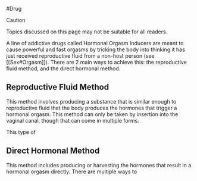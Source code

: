 #Drug 

> [!caution] 
> Topics discussed on this page may not be suitable for all readers.

A line of addictive drugs called Hormonal Orgasm Inducers are meant to cause powerful and fast orgasms by tricking the body into thinking it has just received reproductive fluid from a non-host person (see [[Sex#Orgasm]]). There are 2 main ways to achieve this: the reproductive fluid method, and the direct hormonal method.
## Reproductive Fluid Method
This method involves producing a substance that is similar enough to reproductive fluid that the body produces the hormones that trigger a hormonal orgasm. This method can only be taken by insertion into the vaginal canal, though that can come in multiple forms.

This type of 
## Direct Hormonal Method
This method includes producing or harvesting the hormones that result in a hormonal orgasm directly. There are multiple ways to 